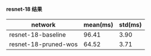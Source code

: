 #### resnet-18 结果

| network | mean(ms) | std(ms) |
| -----|------| ---------------- |
| resnet-18-baseline | 96.41 | 3.90 | 
| resnet-18-pruned-wos | 64.52 | 3.71 | 
